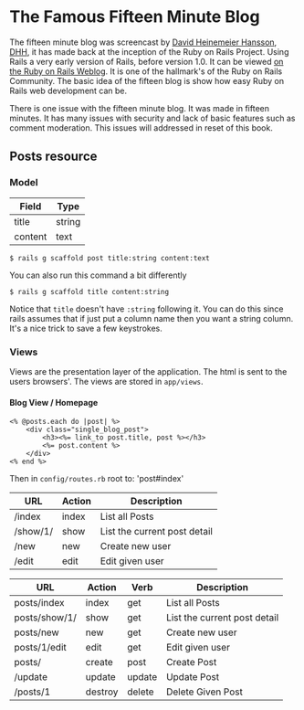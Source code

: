 # The Famous Fifteen Minute BlogThe fifteen minute blog was screencast by [David Heinemeier Hansson](http://david.heinemeierhansson.com/), [DHH](https://github.com/dhh), it has made back at the inception of the Ruby on Rails Project. Using Rails a very early version of Rails, before version 1.0. It can be viewed [on the Ruby on Rails Weblog](http://weblog.rubyonrails.org/2008/11/27/new-15-minute-blog-video-on-rails-2-2/). It is one of the hallmark's of the Ruby on Rails Community. The basic idea of the fifteen blog is show how easy Ruby on Rails web development can be.There is one issue with the fifteen minute blog. It was made in fifteen minutes. It has many issues with security and lack of basic features such as comment moderation. This issues will addressed in reset of this book.## Posts resource### Model| Field    | Type       ||----------|------------|| title    | string     || content  | text       |	$ rails g scaffold post title:string content:textYou can also run this command a bit differently 	$ rails g scaffold title content:stringNotice that `title` doesn't have `:string` following it. You can do this since rails assumes that if just put a column name then you want a string column. It's a nice trick to save a few keystrokes. ### ViewsViews are the presentation layer of the application. The html is sent to the users browsers'. The views are stored in `app/views`. #### Blog View / Homepage	<% @posts.each do |post| %>		<div class="single_blog_post">			<h3><%= link_to post.title, post %></h3>			<%= post.content %>		</div>	<% end %>	Then in `config/routes.rb`	root to: 'post#index'| URL 	   | Action | Description    				 ||----------|--------|--------------------------------|| /index   | index  | List all Posts 				 | | /show/1/ | show   | List the current post detail   || /new     | new    | Create new user                || /edit    | edit   | Edit given user                || URL 	   		| Action  | Verb      | Description    		 	    ||---------------|---------|-----------|-----------------------------|| posts/index   | index   | get       | List all Posts 		 	    | | posts/show/1/ | show    | get       | List the current post detail|| posts/new     | new     | get       | Create new user             || posts/1/edit  | edit    | get       | Edit given user             || posts/  		| create  | post      | Create Post 				|| /update       | update  | update    | Update Post                 || /posts/1      | destroy | delete    | Delete Given Post           |  